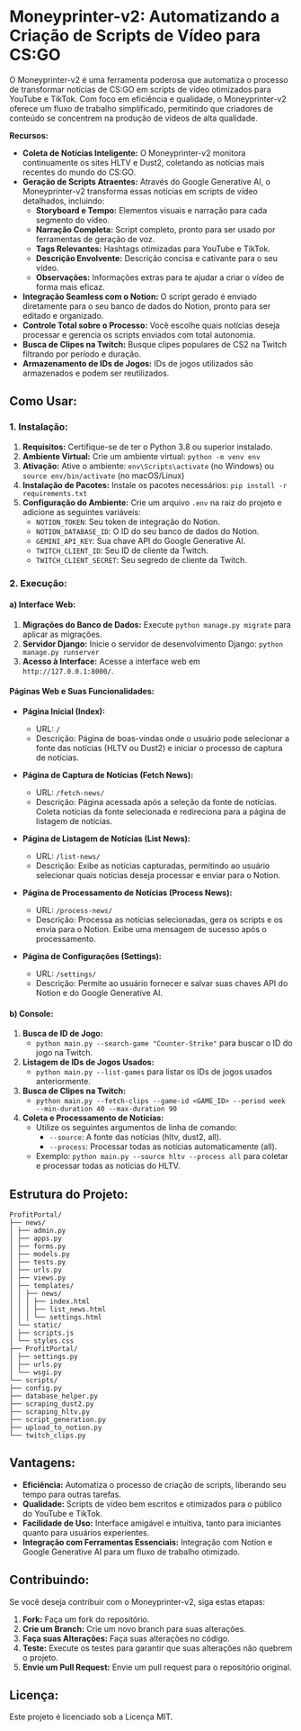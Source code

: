 # Moneyprinter-v2: Automatizando a Criação de Scripts de Vídeo para CS:GO

O Moneyprinter-v2 é uma ferramenta poderosa que automatiza o processo de transformar notícias de CS:GO em scripts de vídeo otimizados para YouTube e TikTok. Com foco em eficiência e qualidade, o Moneyprinter-v2 oferece um fluxo de trabalho simplificado, permitindo que criadores de conteúdo se concentrem na produção de vídeos de alta qualidade.

**Recursos:**

- **Coleta de Notícias Inteligente:** O Moneyprinter-v2 monitora continuamente os sites HLTV e Dust2, coletando as notícias mais recentes do mundo do CS:GO.
- **Geração de Scripts Atraentes:** Através do Google Generative AI, o Moneyprinter-v2 transforma essas notícias em scripts de vídeo detalhados, incluindo:
  - **Storyboard e Tempo:** Elementos visuais e narração para cada segmento do vídeo.
  - **Narração Completa:** Script completo, pronto para ser usado por ferramentas de geração de voz.
  - **Tags Relevantes:** Hashtags otimizadas para YouTube e TikTok.
  - **Descrição Envolvente:** Descrição concisa e cativante para o seu vídeo.
  - **Observações:** Informações extras para te ajudar a criar o vídeo de forma mais eficaz.
- **Integração Seamless com o Notion:** O script gerado é enviado diretamente para o seu banco de dados do Notion, pronto para ser editado e organizado.
- **Controle Total sobre o Processo:** Você escolhe quais notícias deseja processar e gerencia os scripts enviados com total autonomia.
- **Busca de Clipes na Twitch:** Busque clipes populares de CS2 na Twitch filtrando por período e duração.
- **Armazenamento de IDs de Jogos:** IDs de jogos utilizados são armazenados e podem ser reutilizados.

## Como Usar:

### 1. Instalação:

1. **Requisitos:** Certifique-se de ter o Python 3.8 ou superior instalado.
2. **Ambiente Virtual:** Crie um ambiente virtual: `python -m venv env`
3. **Ativação:** Ative o ambiente: `env\Scripts\activate` (no Windows) ou `source env/bin/activate` (no macOS/Linux)
4. **Instalação de Pacotes:** Instale os pacotes necessários: `pip install -r requirements.txt`
5. **Configuração do Ambiente:** Crie um arquivo `.env` na raiz do projeto e adicione as seguintes variáveis:
    - `NOTION_TOKEN`: Seu token de integração do Notion.
    - `NOTION_DATABASE_ID`: O ID do seu banco de dados do Notion.
    - `GEMINI_API_KEY`: Sua chave API do Google Generative AI.
    - `TWITCH_CLIENT_ID`: Seu ID de cliente da Twitch.
    - `TWITCH_CLIENT_SECRET`: Seu segredo de cliente da Twitch.

### 2. Execução:

#### a) Interface Web:

1. **Migrações do Banco de Dados:** Execute `python manage.py migrate` para aplicar as migrações.
2. **Servidor Django:** Inicie o servidor de desenvolvimento Django: `python manage.py runserver`
3. **Acesso à Interface:** Acesse a interface web em `http://127.0.0.1:8000/`.

#### Páginas Web e Suas Funcionalidades:

- **Página Inicial (Index):** 
  - URL: `/`
  - Descrição: Página de boas-vindas onde o usuário pode selecionar a fonte das notícias (HLTV ou Dust2) e iniciar o processo de captura de notícias.

- **Página de Captura de Notícias (Fetch News):**
  - URL: `/fetch-news/`
  - Descrição: Página acessada após a seleção da fonte de notícias. Coleta notícias da fonte selecionada e redireciona para a página de listagem de notícias.

- **Página de Listagem de Notícias (List News):**
  - URL: `/list-news/`
  - Descrição: Exibe as notícias capturadas, permitindo ao usuário selecionar quais notícias deseja processar e enviar para o Notion.

- **Página de Processamento de Notícias (Process News):**
  - URL: `/process-news/`
  - Descrição: Processa as notícias selecionadas, gera os scripts e os envia para o Notion. Exibe uma mensagem de sucesso após o processamento.

- **Página de Configurações (Settings):**
  - URL: `/settings/`
  - Descrição: Permite ao usuário fornecer e salvar suas chaves API do Notion e do Google Generative AI.

#### b) Console:

1. **Busca de ID de Jogo:**
    - `python main.py --search-game "Counter-Strike"` para buscar o ID do jogo na Twitch.
2. **Listagem de IDs de Jogos Usados:**
    - `python main.py --list-games` para listar os IDs de jogos usados anteriormente.
3. **Busca de Clipes na Twitch:**
    - `python main.py --fetch-clips --game-id <GAME_ID> --period week --min-duration 40 --max-duration 90`
4. **Coleta e Processamento de Notícias:**
    - Utilize os seguintes argumentos de linha de comando:
        - `--source`: A fonte das notícias (hltv, dust2, all).
        - `--process`: Processar todas as notícias automaticamente (all).
    - Exemplo: `python main.py --source hltv --process all` para coletar e processar todas as notícias do HLTV.

## Estrutura do Projeto:

```
ProfitPortal/
├── news/
│ ├── admin.py
│ ├── apps.py
│ ├── forms.py
│ ├── models.py
│ ├── tests.py
│ ├── urls.py
│ ├── views.py
│ ├── templates/
│ │ ├── news/
│ │ │ ├── index.html
│ │ │ ├── list_news.html
│ │ │ └── settings.html
│ └── static/
│ ├── scripts.js
│ └── styles.css
├── ProfitPortal/
│ ├── settings.py
│ ├── urls.py
│ └── wsgi.py
└── scripts/
├── config.py
├── database_helper.py
├── scraping_dust2.py
├── scraping_hltv.py
├── script_generation.py
├── upload_to_notion.py
└── twitch_clips.py
```

## Vantagens:

- **Eficiência:** Automatiza o processo de criação de scripts, liberando seu tempo para outras tarefas.
- **Qualidade:** Scripts de vídeo bem escritos e otimizados para o público do YouTube e TikTok.
- **Facilidade de Uso:** Interface amigável e intuitiva, tanto para iniciantes quanto para usuários experientes.
- **Integração com Ferramentas Essenciais:** Integração com Notion e Google Generative AI para um fluxo de trabalho otimizado.

## Contribuindo:

Se você deseja contribuir com o Moneyprinter-v2, siga estas etapas:

1. **Fork:** Faça um fork do repositório.
2. **Crie um Branch:** Crie um novo branch para suas alterações.
3. **Faça suas Alterações:** Faça suas alterações no código.
4. **Teste:** Execute os testes para garantir que suas alterações não quebrem o projeto.
5. **Envie um Pull Request:** Envie um pull request para o repositório original.

## Licença:

Este projeto é licenciado sob a Licença MIT.


